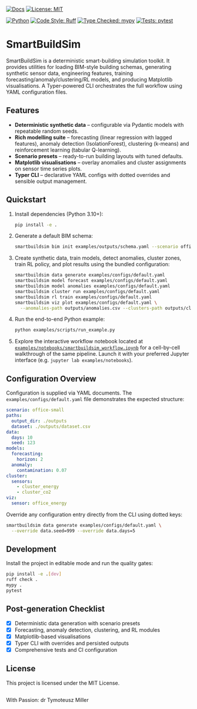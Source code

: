 <!-- Core status -->
[![Docs](https://img.shields.io/badge/docs-online-brightgreen.svg)](https://tymill.github.io/SmartBuildSim/)
[![License: MIT](https://img.shields.io/badge/License-MIT-yellow.svg)](LICENSE)

<!-- Tech meta -->
[![Python](https://img.shields.io/badge/python-3.10%20%7C%203.11%20%7C%203.12-blue.svg)](https://github.com/TyMill/SmartBuildSim/blob/main/pyproject.toml)
[![Code Style: Ruff](https://img.shields.io/badge/code%20style-ruff-000000.svg)](https://docs.astral.sh/ruff/)
[![Type Checked: mypy](https://img.shields.io/badge/type%20checked-mypy-1f5081.svg)](https://mypy.readthedocs.io/)
[![Tests: pytest](https://img.shields.io/badge/tests-pytest-0A9EDC.svg)](https://docs.pytest.org/)

# SmartBuildSim

SmartBuildSim is a deterministic smart-building simulation toolkit. It provides
utilities for loading BIM-style building schemas, generating synthetic sensor
data, engineering features, training forecasting/anomaly/clustering/RL models,
and producing Matplotlib visualisations. A Typer-powered CLI orchestrates the
full workflow using YAML configuration files.

## Features

* **Deterministic synthetic data** – configurable via Pydantic models with
  repeatable random seeds.
* **Rich modelling suite** – forecasting (linear regression with lagged
  features), anomaly detection (IsolationForest), clustering (k-means) and
  reinforcement learning (tabular Q-learning).
* **Scenario presets** – ready-to-run building layouts with tuned defaults.
* **Matplotlib visualisations** – overlay anomalies and cluster assignments on
  sensor time series plots.
* **Typer CLI** – declarative YAML configs with dotted overrides and sensible
  output management.

## Quickstart

1. Install dependencies (Python 3.10+):

   ```bash
   pip install -e .
   ```

2. Generate a default BIM schema:

   ```bash
   smartbuildsim bim init examples/outputs/schema.yaml --scenario office-small
   ```

3. Create synthetic data, train models, detect anomalies, cluster zones, train
   RL policy, and plot results using the bundled configuration:

   ```bash
   smartbuildsim data generate examples/configs/default.yaml
   smartbuildsim model forecast examples/configs/default.yaml
   smartbuildsim model anomalies examples/configs/default.yaml
   smartbuildsim cluster run examples/configs/default.yaml
   smartbuildsim rl train examples/configs/default.yaml
   smartbuildsim viz plot examples/configs/default.yaml \
     --anomalies-path outputs/anomalies.csv --clusters-path outputs/clusters.csv
   ```

4. Run the end-to-end Python example:

   ```bash
   python examples/scripts/run_example.py
   ```

5. Explore the interactive workflow notebook located at
   [`examples/notebooks/smartbuildsim_workflow.ipynb`](examples/notebooks/smartbuildsim_workflow.ipynb)
   for a cell-by-cell walkthrough of the same pipeline. Launch it with your
   preferred Jupyter interface (e.g. `jupyter lab examples/notebooks`).

## Configuration Overview

Configuration is supplied via YAML documents. The `examples/configs/default.yaml`
file demonstrates the expected structure:

```yaml
scenario: office-small
paths:
  output_dir: ./outputs
  dataset: ./outputs/dataset.csv
data:
  days: 10
  seed: 123
models:
  forecasting:
    horizon: 2
  anomaly:
    contamination: 0.07
cluster:
  sensors:
    - cluster_energy
    - cluster_co2
viz:
  sensor: office_energy
```

Override any configuration entry directly from the CLI using dotted keys:

```bash
smartbuildsim data generate examples/configs/default.yaml \
  --override data.seed=999 --override data.days=5
```

## Development

Install the project in editable mode and run the quality gates:

```bash
pip install -e .[dev]
ruff check .
mypy .
pytest
```

## Post-generation Checklist

* [x] Deterministic data generation with scenario presets
* [x] Forecasting, anomaly detection, clustering, and RL modules
* [x] Matplotlib-based visualisations
* [x] Typer CLI with overrides and persisted outputs
* [x] Comprehensive tests and CI configuration

## License

This project is licensed under the MIT License.

##

With Passion: dr Tymoteusz Miller
